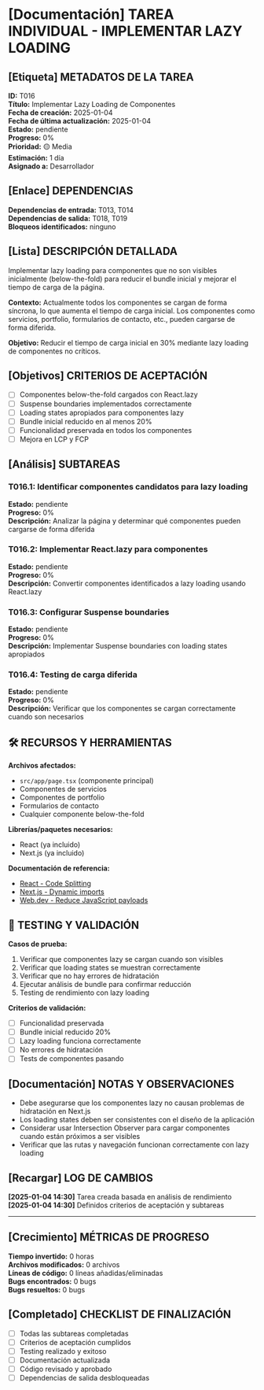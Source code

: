 # **[Documentación]** TAREA INDIVIDUAL - IMPLEMENTAR LAZY LOADING

## **[Etiqueta]** METADATOS DE LA TAREA

**ID:** T016  
**Título:** Implementar Lazy Loading de Componentes  
**Fecha de creación:** 2025-01-04  
**Fecha de última actualización:** 2025-01-04  
**Estado:** pendiente  
**Progreso:** 0%  
**Prioridad:** 🟡 Media  
**Estimación:** 1 día  
**Asignado a:** Desarrollador

## **[Enlace]** DEPENDENCIAS

**Dependencias de entrada:** T013, T014  
**Dependencias de salida:** T018, T019  
**Bloqueos identificados:** ninguno

## **[Lista]** DESCRIPCIÓN DETALLADA

Implementar lazy loading para componentes que no son visibles inicialmente (below-the-fold) para reducir el bundle inicial y mejorar el tiempo de carga de la página.

**Contexto:** Actualmente todos los componentes se cargan de forma síncrona, lo que aumenta el tiempo de carga inicial. Los componentes como servicios, portfolio, formularios de contacto, etc., pueden cargarse de forma diferida.

**Objetivo:** Reducir el tiempo de carga inicial en 30% mediante lazy loading de componentes no críticos.

## **[Objetivos]** CRITERIOS DE ACEPTACIÓN

- [ ] Componentes below-the-fold cargados con React.lazy
- [ ] Suspense boundaries implementados correctamente
- [ ] Loading states apropiados para componentes lazy
- [ ] Bundle inicial reducido en al menos 20%
- [ ] Funcionalidad preservada en todos los componentes
- [ ] Mejora en LCP y FCP

## **[Análisis]** SUBTAREAS

### T016.1: Identificar componentes candidatos para lazy loading

**Estado:** pendiente  
**Progreso:** 0%  
**Descripción:** Analizar la página y determinar qué componentes pueden cargarse de forma diferida

### T016.2: Implementar React.lazy para componentes

**Estado:** pendiente  
**Progreso:** 0%  
**Descripción:** Convertir componentes identificados a lazy loading usando React.lazy

### T016.3: Configurar Suspense boundaries

**Estado:** pendiente  
**Progreso:** 0%  
**Descripción:** Implementar Suspense boundaries con loading states apropiados

### T016.4: Testing de carga diferida

**Estado:** pendiente  
**Progreso:** 0%  
**Descripción:** Verificar que los componentes se cargan correctamente cuando son necesarios

## 🛠️ RECURSOS Y HERRAMIENTAS

**Archivos afectados:**

- `src/app/page.tsx` (componente principal)
- Componentes de servicios
- Componentes de portfolio
- Formularios de contacto
- Cualquier componente below-the-fold

**Librerías/paquetes necesarios:**

- React (ya incluido)
- Next.js (ya incluido)

**Documentación de referencia:**

- [React - Code Splitting](https://react.dev/reference/react/lazy)
- [Next.js - Dynamic imports](https://nextjs.org/docs/advanced-features/dynamic-import)
- [Web.dev - Reduce JavaScript payloads](https://web.dev/reduce-javascript-payloads-with-code-splitting/)

## 🧪 TESTING Y VALIDACIÓN

**Casos de prueba:**

1. Verificar que componentes lazy se cargan cuando son visibles
2. Verificar que loading states se muestran correctamente
3. Verificar que no hay errores de hidratación
4. Ejecutar análisis de bundle para confirmar reducción
5. Testing de rendimiento con lazy loading

**Criterios de validación:**

- [ ] Funcionalidad preservada
- [ ] Bundle inicial reducido 20%
- [ ] Lazy loading funciona correctamente
- [ ] No errores de hidratación
- [ ] Tests de componentes pasando

## **[Documentación]** NOTAS Y OBSERVACIONES

- Debe asegurarse que los componentes lazy no causan problemas de hidratación en Next.js
- Los loading states deben ser consistentes con el diseño de la aplicación
- Considerar usar Intersection Observer para cargar componentes cuando están próximos a ser visibles
- Verificar que las rutas y navegación funcionan correctamente con lazy loading

## **[Recargar]** LOG DE CAMBIOS

**[2025-01-04 14:30]** Tarea creada basada en análisis de rendimiento
**[2025-01-04 14:30]** Definidos criterios de aceptación y subtareas

---

## **[Crecimiento]** MÉTRICAS DE PROGRESO

**Tiempo invertido:** 0 horas  
**Archivos modificados:** 0 archivos  
**Líneas de código:** 0 líneas añadidas/eliminadas  
**Bugs encontrados:** 0 bugs  
**Bugs resueltos:** 0 bugs

## **[Completado]** CHECKLIST DE FINALIZACIÓN

- [ ] Todas las subtareas completadas
- [ ] Criterios de aceptación cumplidos
- [ ] Testing realizado y exitoso
- [ ] Documentación actualizada
- [ ] Código revisado y aprobado
- [ ] Dependencias de salida desbloqueadas
